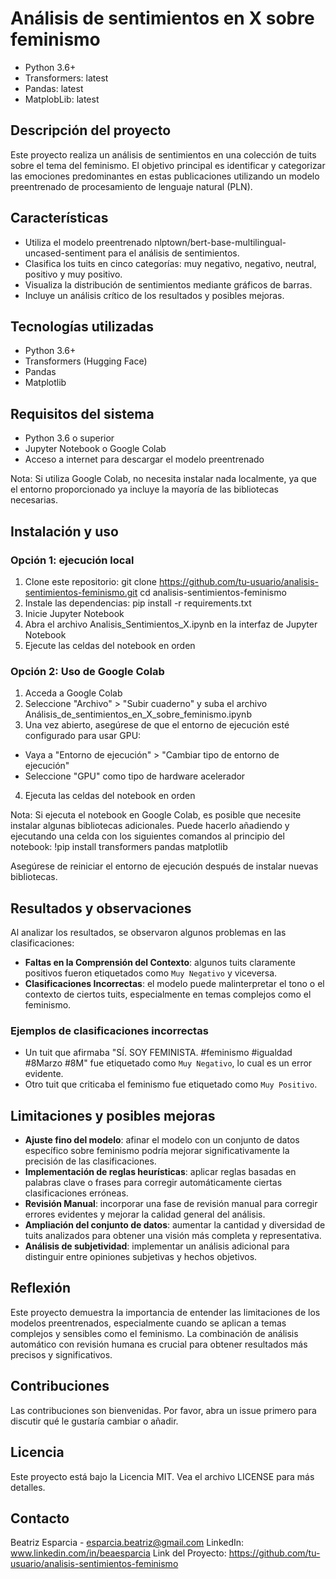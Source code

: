 # Análisis de sentimientos en X sobre feminismo

- Python 3.6+
- Transformers: latest
- Pandas: latest
- MatplobLib: latest

## Descripción del proyecto

Este proyecto realiza un análisis de sentimientos en una colección de tuits sobre el tema del feminismo. El objetivo principal es identificar y categorizar las emociones predominantes en estas publicaciones utilizando un modelo preentrenado de procesamiento de lenguaje natural (PLN).

## Características

- Utiliza el modelo preentrenado nlptown/bert-base-multilingual-uncased-sentiment para el análisis de sentimientos.
- Clasifica los tuits en cinco categorías: muy negativo, negativo, neutral, positivo y muy positivo.
- Visualiza la distribución de sentimientos mediante gráficos de barras.
- Incluye un análisis crítico de los resultados y posibles mejoras.

## Tecnologías utilizadas

- Python 3.6+
- Transformers (Hugging Face)
- Pandas
- Matplotlib

## Requisitos del sistema

- Python 3.6 o superior
- Jupyter Notebook o Google Colab
- Acceso a internet para descargar el modelo preentrenado

Nota: Si utiliza Google Colab, no necesita instalar nada localmente, ya que el entorno proporcionado ya incluye la mayoría de las bibliotecas necesarias.

## Instalación y uso

### Opción 1: ejecución local

1. Clone este repositorio: git clone https://github.com/tu-usuario/analisis-sentimientos-feminismo.git
cd analisis-sentimientos-feminismo
2. Instale las dependencias: pip install -r requirements.txt
3. Inicie Jupyter Notebook
4. Abra el archivo Analisis_Sentimientos_X.ipynb en la interfaz de Jupyter Notebook
5. Ejecute las celdas del notebook en orden

### Opción 2: Uso de Google Colab

1. Acceda a Google Colab
2. Seleccione "Archivo" > "Subir cuaderno" y suba el archivo Análisis_de_sentimientos_en_X_sobre_feminismo.ipynb
3. Una vez abierto, asegúrese de que el entorno de ejecución esté configurado para usar GPU:
  - Vaya a "Entorno de ejecución" > "Cambiar tipo de entorno de ejecución"
  - Seleccione "GPU" como tipo de hardware acelerador
4. Ejecuta las celdas del notebook en orden

Nota: Si ejecuta el notebook en Google Colab, es posible que necesite instalar algunas bibliotecas adicionales. Puede hacerlo añadiendo y ejecutando una celda con los siguientes comandos al principio del notebook: !pip install transformers pandas matplotlib

Asegúrese de reiniciar el entorno de ejecución después de instalar nuevas bibliotecas.

## Resultados y observaciones

Al analizar los resultados, se observaron algunos problemas en las clasificaciones:

- **Faltas en la Comprensión del Contexto**: algunos tuits claramente positivos fueron etiquetados como `Muy Negativo` y viceversa.
- **Clasificaciones Incorrectas**: el modelo puede malinterpretar el tono o el contexto de ciertos tuits, especialmente en temas complejos como el feminismo.

### Ejemplos de clasificaciones incorrectas

- Un tuit que afirmaba "SÍ. SOY FEMINISTA. #feminismo #igualdad #8Marzo #8M" fue etiquetado como `Muy Negativo`, lo cual es un error evidente.
- Otro tuit que criticaba el feminismo fue etiquetado como `Muy Positivo`.

## Limitaciones y posibles mejoras

- **Ajuste fino del modelo**: afinar el modelo con un conjunto de datos específico sobre feminismo podría mejorar significativamente la precisión de las clasificaciones.
- **Implementación de reglas heurísticas**: aplicar reglas basadas en palabras clave o frases para corregir automáticamente ciertas clasificaciones erróneas.
- **Revisión Manual**: incorporar una fase de revisión manual para corregir errores evidentes y mejorar la calidad general del análisis.
- **Ampliación del conjunto de datos**: aumentar la cantidad y diversidad de tuits analizados para obtener una visión más completa y representativa.
- **Análisis de subjetividad**: implementar un análisis adicional para distinguir entre opiniones subjetivas y hechos objetivos.

## Reflexión

Este proyecto demuestra la importancia de entender las limitaciones de los modelos preentrenados, especialmente cuando se aplican a temas complejos y sensibles como el feminismo. La combinación de análisis automático con revisión humana es crucial para obtener resultados más precisos y significativos.

## Contribuciones

Las contribuciones son bienvenidas. Por favor, abra un issue primero para discutir qué le gustaría cambiar o añadir.

## Licencia

Este proyecto está bajo la Licencia MIT. Vea el archivo LICENSE para más detalles.

## Contacto

Beatriz Esparcia - esparcia.beatriz@gmail.com
LinkedIn: www.linkedin.com/in/beaesparcia
Link del Proyecto: https://github.com/tu-usuario/analisis-sentimientos-feminismo
